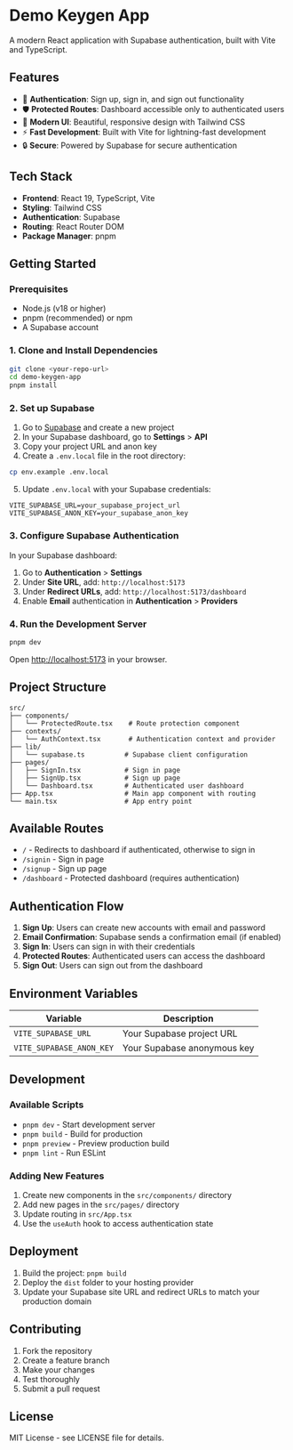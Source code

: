 # Demo Keygen App

A modern React application with Supabase authentication, built with Vite and TypeScript.

## Features

- 🔐 **Authentication**: Sign up, sign in, and sign out functionality
- 🛡️ **Protected Routes**: Dashboard accessible only to authenticated users
- 🎨 **Modern UI**: Beautiful, responsive design with Tailwind CSS
- ⚡ **Fast Development**: Built with Vite for lightning-fast development
- 🔒 **Secure**: Powered by Supabase for secure authentication

## Tech Stack

- **Frontend**: React 19, TypeScript, Vite
- **Styling**: Tailwind CSS
- **Authentication**: Supabase
- **Routing**: React Router DOM
- **Package Manager**: pnpm

## Getting Started

### Prerequisites

- Node.js (v18 or higher)
- pnpm (recommended) or npm
- A Supabase account

### 1. Clone and Install Dependencies

```bash
git clone <your-repo-url>
cd demo-keygen-app
pnpm install
```

### 2. Set up Supabase

1. Go to [Supabase](https://supabase.com) and create a new project
2. In your Supabase dashboard, go to **Settings** > **API**
3. Copy your project URL and anon key
4. Create a `.env.local` file in the root directory:

```bash
cp env.example .env.local
```

5. Update `.env.local` with your Supabase credentials:

```env
VITE_SUPABASE_URL=your_supabase_project_url
VITE_SUPABASE_ANON_KEY=your_supabase_anon_key
```

### 3. Configure Supabase Authentication

In your Supabase dashboard:

1. Go to **Authentication** > **Settings**
2. Under **Site URL**, add: `http://localhost:5173`
3. Under **Redirect URLs**, add: `http://localhost:5173/dashboard`
4. Enable **Email** authentication in **Authentication** > **Providers**

### 4. Run the Development Server

```bash
pnpm dev
```

Open [http://localhost:5173](http://localhost:5173) in your browser.

## Project Structure

```
src/
├── components/
│   └── ProtectedRoute.tsx    # Route protection component
├── contexts/
│   └── AuthContext.tsx       # Authentication context and provider
├── lib/
│   └── supabase.ts          # Supabase client configuration
├── pages/
│   ├── SignIn.tsx           # Sign in page
│   ├── SignUp.tsx           # Sign up page
│   └── Dashboard.tsx        # Authenticated user dashboard
├── App.tsx                  # Main app component with routing
└── main.tsx                 # App entry point
```

## Available Routes

- `/` - Redirects to dashboard if authenticated, otherwise to sign in
- `/signin` - Sign in page
- `/signup` - Sign up page
- `/dashboard` - Protected dashboard (requires authentication)

## Authentication Flow

1. **Sign Up**: Users can create new accounts with email and password
2. **Email Confirmation**: Supabase sends a confirmation email (if enabled)
3. **Sign In**: Users can sign in with their credentials
4. **Protected Routes**: Authenticated users can access the dashboard
5. **Sign Out**: Users can sign out from the dashboard

## Environment Variables

| Variable                 | Description                 |
| ------------------------ | --------------------------- |
| `VITE_SUPABASE_URL`      | Your Supabase project URL   |
| `VITE_SUPABASE_ANON_KEY` | Your Supabase anonymous key |

## Development

### Available Scripts

- `pnpm dev` - Start development server
- `pnpm build` - Build for production
- `pnpm preview` - Preview production build
- `pnpm lint` - Run ESLint

### Adding New Features

1. Create new components in the `src/components/` directory
2. Add new pages in the `src/pages/` directory
3. Update routing in `src/App.tsx`
4. Use the `useAuth` hook to access authentication state

## Deployment

1. Build the project: `pnpm build`
2. Deploy the `dist` folder to your hosting provider
3. Update your Supabase site URL and redirect URLs to match your production domain

## Contributing

1. Fork the repository
2. Create a feature branch
3. Make your changes
4. Test thoroughly
5. Submit a pull request

## License

MIT License - see LICENSE file for details.
